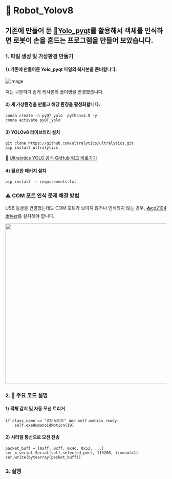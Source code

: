# 🤖 Robot_Yolov8

## 기존에 만들어 둔 [🔗Yolo_pyqt](https://github.com/KS0721/Yolo_pyqt)를 활용해서 객체를 인식하면 로봇이 손을 흔드는 프로그램을 만들어 보았습니다.

### 1. 파일 생성 및 가상환경 만들기
#### 1) 기존에 만들어둔 Yolo_pyqt 파일의 복사본을 준비합니다. 
![image](https://github.com/user-attachments/assets/d2056f34-f855-468b-b697-f96fd94d4794)

저는 구분하기 쉽게 복사본의 폴더명을 변경했습니다.
#### 2) 새 가상환경을 만들고 해당 환경을 활성화합니다.
```
conda create -n pyQT_yolo  python=3.9 -y
conda activate pyQT_yolo
```
#### 3) YOLOv8 라이브러리 설치 
```
git clone https://github.com/ultralytics/ultralytics.git
pip install ultralytics
```
🚀 [Ultralytics YOLO 공식 GitHub 링크 바로가기](https://github.com/ultralytics/ultralytics)

#### 4) 필요한 패키지 설치
```
pip install -r requirements.txt
```
### ⚠️ COM 포트 인식 문제 해결 방법
USB 동글을 연결했는데도 COM 포트가 보이지 않거나 인식되지 않는 경우, 
[📥cp2104 driver](https://www.silabs.com/developer-tools/usb-to-uart-bridge-vcp-drivers?tab=downloads)를 설치해야 합니다..

<img src="https://github.com/user-attachments/assets/1ea3f6ba-b40f-4f24-af90-384bd909ae40" width="800" height="500">

### 2. 🧠 주요 코드 설명

#### 1) 객체 감지 및 자동 모션 트리거
```
if class_name == "휴머노이드" and self.motion_ready:
    self.exeHumanoidMotion(19)
```
#### 2) 시리얼 통신으로 모션 전송
```
packet_buff = [0xff, 0xff, 0x4c, 0x53, ...]
ser = serial.Serial(self.selected_port, 115200, timeout=1)
ser.write(bytearray(packet_buff))
```

### 3. 실행


